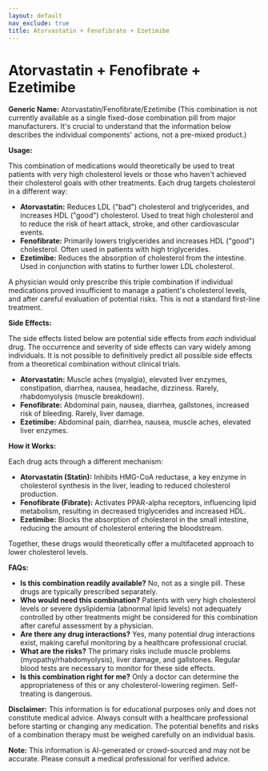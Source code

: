 ```yaml
---
layout: default
nav_exclude: true
title: Atorvastatin + Fenofibrate + Ezetimibe
---
```


# Atorvastatin + Fenofibrate + Ezetimibe

**Generic Name:** Atorvastatin/Fenofibrate/Ezetimibe (This combination is not currently available as a single fixed-dose combination pill from major manufacturers.  It's crucial to understand that the information below describes the individual components' actions, not a pre-mixed product.)

**Usage:**

This combination of medications would theoretically be used to treat patients with very high cholesterol levels or those who haven't achieved their cholesterol goals with other treatments.  Each drug targets cholesterol in a different way:

* **Atorvastatin:**  Reduces LDL ("bad") cholesterol and triglycerides, and increases HDL ("good") cholesterol.  Used to treat high cholesterol and to reduce the risk of heart attack, stroke, and other cardiovascular events.
* **Fenofibrate:** Primarily lowers triglycerides and increases HDL ("good") cholesterol.  Often used in patients with high triglycerides.
* **Ezetimibe:**  Reduces the absorption of cholesterol from the intestine.  Used in conjunction with statins to further lower LDL cholesterol.

A physician would only prescribe this triple combination if individual medications proved insufficient to manage a patient's cholesterol levels, and after careful evaluation of potential risks.  This is not a standard first-line treatment.

**Side Effects:**

The side effects listed below are potential side effects from *each* individual drug. The occurrence and severity of side effects can vary widely among individuals.  It is not possible to definitively predict all possible side effects from a theoretical combination without clinical trials.

* **Atorvastatin:** Muscle aches (myalgia), elevated liver enzymes, constipation, diarrhea, nausea, headache, dizziness.  Rarely, rhabdomyolysis (muscle breakdown).
* **Fenofibrate:**  Abdominal pain, nausea, diarrhea, gallstones, increased risk of bleeding.  Rarely, liver damage.
* **Ezetimibe:**  Abdominal pain, diarrhea, nausea, muscle aches, elevated liver enzymes.

**How it Works:**

Each drug acts through a different mechanism:

* **Atorvastatin (Statin):** Inhibits HMG-CoA reductase, a key enzyme in cholesterol synthesis in the liver, leading to reduced cholesterol production.
* **Fenofibrate (Fibrate):**  Activates PPAR-alpha receptors, influencing lipid metabolism, resulting in decreased triglycerides and increased HDL.
* **Ezetimibe:**  Blocks the absorption of cholesterol in the small intestine, reducing the amount of cholesterol entering the bloodstream.

Together, these drugs would theoretically offer a multifaceted approach to lower cholesterol levels.


**FAQs:**

* **Is this combination readily available?** No, not as a single pill.  These drugs are typically prescribed separately.
* **Who would need this combination?** Patients with very high cholesterol levels or severe dyslipidemia (abnormal lipid levels) not adequately controlled by other treatments might be considered for this combination after careful assessment by a physician.
* **Are there any drug interactions?** Yes, many potential drug interactions exist, making careful monitoring by a healthcare professional crucial.
* **What are the risks?**  The primary risks include muscle problems (myopathy/rhabdomyolysis), liver damage, and gallstones.  Regular blood tests are necessary to monitor for these side effects.
* **Is this combination right for me?** Only a doctor can determine the appropriateness of this or any cholesterol-lowering regimen.  Self-treating is dangerous.

**Disclaimer:** This information is for educational purposes only and does not constitute medical advice.  Always consult with a healthcare professional before starting or changing any medication.  The potential benefits and risks of a combination therapy must be weighed carefully on an individual basis.


**Note:** This information is AI-generated or crowd-sourced and may not be accurate. Please consult a medical professional for verified advice.